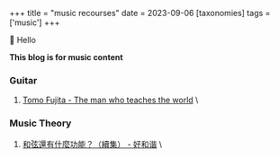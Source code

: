 +++
title = "music recourses"
date = 2023-09-06
[taxonomies]
tags = ['music']
+++

👋 Hello

**This blog is for music content**

### Guitar
1. [Tomo Fujita - The man who teaches the world](https://tomovhxtv.vhx.tv/browse) \
   

### Music Theory
1. [和弦還有什麼功能？（續集） - 好和谐](https://www.youtube.com/watch?v=1USZt8fx82U) \

